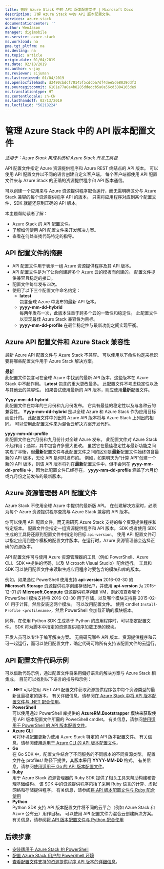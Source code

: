```yaml
---
title: 管理 Azure Stack 中的 API 版本配置文件 | Microsoft Docs
description: 了解 Azure Stack 中的 API 版本配置文件。
services: azure-stack
documentationcenter: ''
author: WenJason
manager: digimobile
ms.service: azure-stack
ms.workload: na
pms.tgt_pltfrm: na
ms.devlang: na
ms.topic: article
origin.date: 01/04/2019
ms.date: 02/18/2019
ms.author: v-jay
ms.reviewer: sijuman
ms.lastreviewed: 01/04/2019
ms.openlocfilehash: d3490cbdcf70145f5cdcba7df4dee5de8039ddf3
ms.sourcegitcommit: 6101e77a8a4b8285ddedcb5a0a56cd3884165de9
ms.translationtype: HT
ms.contentlocale: zh-CN
ms.lasthandoff: 02/13/2019
ms.locfileid: "56218224"
---
```

# <a name="manage-api-version-profiles-in-azure-stack"></a>管理 Azure Stack 中的 API 版本配置文件

*适用于：Azure Stack 集成系统和 Azure Stack 开发工具包*

API 配置文件指定 Azure 资源提供程序和 Azure REST 终结点的 API 版本。 可以使用 API 配置文件以不同的语言创建自定义客户端。 每个客户端都使用 API 配置文件来与 Azure Stack 的正确的资源提供程序和 API 版本通信。

可以创建一个应用来与 Azure 资源提供程序配合运行，而无需明确区分与 Azure Stack 兼容的每个资源提供程序 API 的版本。 只需将应用程序对应到某个配置文件，SDK 就能还原到正确的 API 版本。

本主题帮助读者了解：

 - Azure Stack 的 API 配置文件。
 - 了解如何使用 API 配置文件来开发解决方案。
 - 查看在何处查找代码特定的指导。

## <a name="summary-of-api-profiles"></a>API 配置文件的摘要

- API 配置文件用于表示一组 Azure 资源提供程序及其 API 版本。
- API 配置文件是为了让你创建跨多个 Azure 云的模板而创建的。 配置文件提供兼容且稳定的接口。
- 配置文件每年发布四次。
- 使用了以下三个配置文件命名约定：
    - **latest**  
        包含全球 Azure 中发布的最新 API 版本。
    - **yyyy-mm-dd-hybrid**  
    每两年发布一次，此版本注重于跨多个云的一致性和稳定性。 此配置文件以实现最佳 Azure Stack 兼容性为目标。
    - **yyyy-mm-dd-profile** 在最佳稳定性与最新功能之间实现平衡。

## <a name="azure-api-profiles-and-azure-stack-compatibility"></a>Azure API 配置文件和 Azure Stack 兼容性

最新 Azure API 配置文件与 Azure Stack 不兼容。 可以使用以下命名约定来标识要将哪些配置文件用于 Azure Stack 解决方案。

**最新**  
此配置文件包含可在全球 Azure 中找到的最新 API 版本，这些版本在 Azure Stack 中不起作用。 **Latest** 包含的重大更改最多。 此配置文件不考虑稳定性以及与其他云的兼容性。 如果尝试使用最新的 API 版本，则应使用**最新**配置文件。

**Yyyy-mm-dd-hybrid**  
此配置文件在每年的三月份和九月份发布。 它具有最佳的稳定性以及与各种云的兼容性。 **Yyyy-mm-dd-hybrid** 是以全球 Azure 和 Azure Stack 作为应用目标而设计的。 此配置文件中列出的 Azure API 版本将与 Azure Stack 上列出的相同。 可以使用此配置文件来为混合云解决方案开发代码。

**yyyy-mm-dd-profile**  
此配置文件在六月份和九月份针对全球 Azure 发布。 此配置文件对 Azure Stack 不起作用；通常，其中包含许多重大更改。 虽然它在最佳稳定性与最新功能之间实现了平衡，但**最新**配置文件与此配置文件之间的区别是**最新**配置文件始终包含最新的 API 版本，无论 API 是何时发布的。 例如，如果明天为“计算 API”创建一个新的 API 版本，则该 API 版本将列在**最新**配置文件中，但不会列在 **yyyy-mm-dd-profile** 中，因为此配置文件已经存在。 **yyyy-mm-dd-profile** 涵盖了六月份或九月份之前发布的最新版本。

## <a name="azure-resource-manager-api-profiles"></a>Azure 资源管理器 API 配置文件

Azure Stack 不使用全球 Azure 中提供的最新版 API。 在创建解决方案时，必须为每个 Azure 资源提供程序查找与 Azure Stack 兼容的 API 版本。

你可以使用 API 配置文件，而无需研究 Azure Stack 支持的每个资源提供程序和特定版本。 配置文件会指定一组资源提供程序和 API 版本。 SDK 或者使用 SDK 生成的工具将还原到配置文件中指定的目标 `api-version`。 使用 API 配置文件可以指定应用到整个模板的配置文件版本，在运行时，Azure 资源管理器会选择正确的资源版本。

API 配置文件可与使用 Azure 资源管理器的工具（例如 PowerShell、Azure CLI、SDK 中提供的代码，以及 Microsoft Visual Studio）配合运行。 工具和 SDK 可以使用配置文件来读取生成应用程序时要包含的模块和库的版本。

例如，如果通过 PowerShell 使用支持 **api-version** 2016-03-30 的 **Microsoft.Storage** 资源提供程序创建存储帐户，并使用 **api-version** 为 2015-12-01 的 **Microsoft.Compute** 资源提供程序创建 VM，则必须查看哪个 PowerShell 模块支持将 2016-03-30 用于存储，以及哪个模块支持将 2015-02-01 用于计算，然后安装这两个模块。 可以改用配置文件。 使用 cmdlet `Install-Profile <profilename>`，然后 PowerShell 会加载正确的模块版本。

同样，在使用 Python SDK 生成基于 Python 的应用程序时，可以指定配置文件。 SDK 将为脚本中指定的资源提供程序加载正确的模块。

开发人员可以专注于编写解决方案。 无需研究哪些 API 版本、资源提供程序和云可一起运行，而可以使用配置文件，确定代码可跨所有支持该配置文件的云运行。

## <a name="api-profile-code-samples"></a>API 配置文件代码示例

可以借助代码示例，通过配置文件将采用偏好语言的解决方案与 Azure Stack 相集成。 目前可以找到以下语言的指导和示例：

- **.NET** 可以使用 .NET API 配置文件获取资源提供程序包中每个资源类型的最新且最稳定的版本。 有关详细信息，请参阅[在 Azure Stack 中将 API 版本配置文件与 .NET 配合使用](azure-stack-version-profiles-net.md)。
- **PowerShell**  
可以使用通过 PowerShell 库提供的 **AzureRM.Bootstrapper** 模块来获取使用 API 版本配置文件所需的 PowerShell cmdlet。 有关信息，请参阅[使用适用于 PowerShell 的 API 版本配置文件](azure-stack-version-profiles-powershell.md)。
- **Azure CLI**  
可将环境配置更新为使用 Azure Stack 特定的 API 版本配置文件。 有关信息，请参阅[使用适用于 Azure CLI 的 API 版本配置文件](azure-stack-version-profiles-azurecli2.md)。
- **Go**  
在 Go SDK 中，配置文件结合了不同服务的不同版本的不同资源类型。 配置文件在 profiles/ 路径下提供，其版本采用 **YYYY-MM-DD** 格式。 有关信息，请参阅[使用适用于 Go 的 API 版本配置文件](azure-stack-version-profiles-go.md)。
- **Ruby**  
用于 Azure Stack 资源管理器的 Ruby SDK 提供了相关工具来帮助构建和管理基础结构。 该 SDK 中的资源提供程序包括了采用 Ruby 语言的计算、虚拟网络和存储提供程序。 有关信息，请参阅[将 API 版本配置文件与 Ruby 配合使用](azure-stack-version-profiles-ruby.md)
- **Python**  
Python SDK 支持 API 版本配置文件将不同的云平台（例如 Azure Stack 和 Azure 公有云）用作目标。 可以使用 API 配置文件为混合云创建解决方案。 有关信息，请参阅[将 API 版本配置文件与 Python 配合使用](azure-stack-version-profiles-python.md)

## <a name="next-steps"></a>后续步骤

* [安装适用于 Azure Stack 的 PowerShell](azure-stack-powershell-install.md)
* [配置 Azure Stack 用户的 PowerShell 环境](azure-stack-powershell-configure-user.md)
* [查看配置文件支持的资源提供程序 API 版本的详细信息](azure-stack-profiles-azure-resource-manager-versions.md)。

<!-- Update_Description: wording update -->